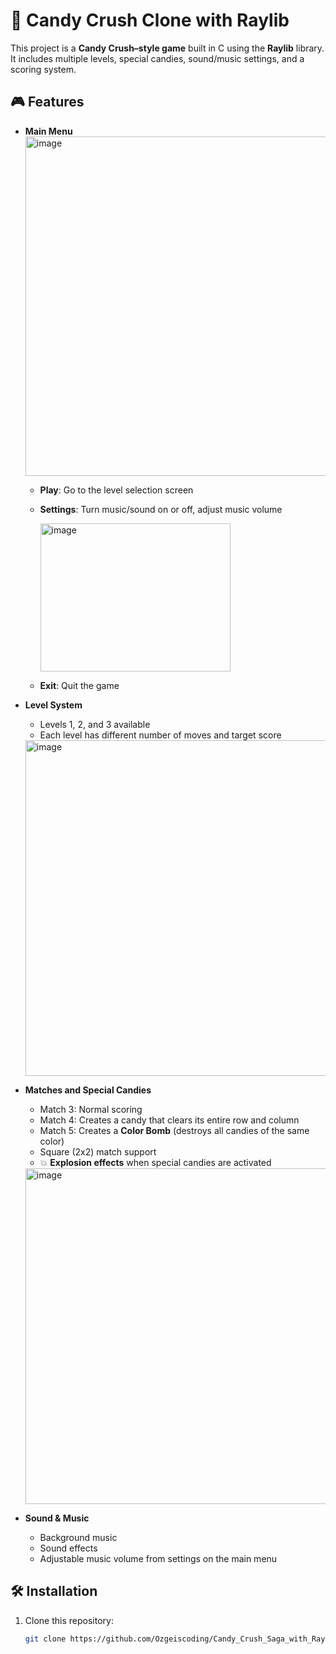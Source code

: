 # 🍬 Candy Crush Clone with Raylib  

This project is a **Candy Crush–style game** built in C using the **Raylib** library. It includes multiple levels, special candies, sound/music settings, and a scoring system.  

## 🎮 Features  

- **Main Menu**  
  <img width="963" height="543" alt="image" src="https://github.com/user-attachments/assets/70f13ad0-55b2-4296-9fd8-9213317a580b" />  

  - **Play**: Go to the level selection screen  
  - **Settings**: Turn music/sound on or off, adjust music volume  

    <img width="304" height="237" alt="image" src="https://github.com/user-attachments/assets/0e4d0559-419f-48ac-a0ea-18b412cbf476" />  

  - **Exit**: Quit the game  

- **Level System**  
  - Levels 1, 2, and 3 available  
  - Each level has different number of moves and target score  

  <img width="958" height="537" alt="image" src="https://github.com/user-attachments/assets/3b882b29-fd45-409f-a7bc-255855796b9d" />  

- **Matches and Special Candies**  
  - Match 3: Normal scoring  
  - Match 4: Creates a candy that clears its entire row and column  
  - Match 5: Creates a **Color Bomb** (destroys all candies of the same color)  
  - Square (2x2) match support  
  - 💥 **Explosion effects** when special candies are activated
  
  <img width="958" height="537" alt="image" src="https://github.com/user-attachments/assets/10e38244-941a-4f82-a4d0-c25aa2fb11d8" />
  

- **Sound & Music**  
  - Background music  
  - Sound effects  
  - Adjustable music volume from settings on the main menu 

## 🛠️ Installation  

1. Clone this repository:  
   ```bash
   git clone https://github.com/Ozgeiscoding/Candy_Crush_Saga_with_Raylib.git
